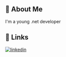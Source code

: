 ## 🚀 About Me
I'm a young .net developer

## 🔗 Links
[![linkedin](https://img.shields.io/badge/linkedin-0A66C2?style=for-the-badge&logo=linkedin&logoColor=white)](https://www.linkedin.com/in/mohammad-mehdi-alipour-9bbbb3268//)
